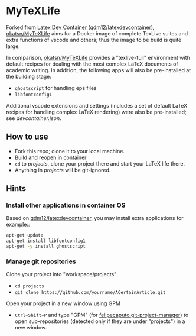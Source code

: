 # MyTeXLife
Forked from [Latex Dev Container (qdm12/latexdevcontainer)](https://github.com/qdm12/latexdevcontainer), [okatsn/MyTeXLife](https://github.com/okatsn/MyTeXLife.git) aims for a Docker image of complete TexLive suites and extra functions of vscode and others; thus the image to be build is quite large.



In comparison, [okatsn/MyTeXLife](https://github.com/okatsn/MyTeXLife.git) provides a "texlive-full" environment with default recipes for dealing with the most complex LaTeX documents of academic writing.
In addition, the following apps will also be pre-installed at the building stage:
- `ghostscript` for handling eps files
- `libfontconfig1`

Additional vscode extensions and settings (includes a set of default LaTeX recipes for handling complex LaTeX rendering) were also be pre-installed; see *devcontainer.json*.

## How to use
- Fork this repo; clone it to your local machine.
- Build and reopen in container
- `cd` to *projects*, clone your project there and start your LaTeX life there.
- Anything in *projects* will be git-ignored.

## Hints

### Install other applications in container OS
Based on [qdm12/latexdevcontainer](https://github.com/qdm12/latexdevcontainer), you may install extra applications for example::
```bash
apt-get update
apt-get install libfontconfig1
apt-get -y install ghostscript
```

### Manage git repositories
Clone your project into "workspace/projects"
- `cd projects`
- `git clone https://github.com/yourname/ACertainArticle.git`

Open your project in a new window using GPM
- `Ctrl+Shift+P` and type "GPM" (for [felipecaputo.git-project-manager](https://github.com/felipecaputo/git-project-manager)) to open sub-repositories (detected only if they are under "projects") in a new window.
